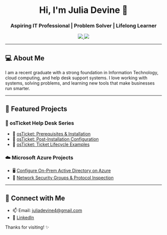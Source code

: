 <h1 align="center">Hi, I'm Julia Devine 👋</h1>
<h3 align="center">Aspiring IT Professional | Problem Solver | Lifelong Learner</h3>

<p align="center">
  <a href="www.linkedin.com/in/juliadevine04" target="_blank">
    <img src="https://img.shields.io/badge/-LinkedIn-0077B5?style=flat-square&logo=linkedin&logoColor=white"/>
  </a>
  <a href="mailto:your.email@example.com">
    <img src="https://img.shields.io/badge/-Email-D14836?style=flat-square&logo=gmail&logoColor=white"/>
  </a>
</p>

---

## 💻 About Me

I am a recent graduate with a strong foundation in Information Technology, cloud computing, and help desk support systems. I love working with systems, solving problems, and learning new tools that make businesses run smarter.

---

## 📁 Featured Projects

### 🎫 osTicket Help Desk Series
- 🧩 [osTicket: Prerequisites & Installation](https://github.com/julia-devine/osticket-prereqs)
- 🔧 [osTicket: Post-Installation Configuration](https://github.com/julia-devine/post-install-config)
- 🔁 [osTicket: Ticket Lifecycle Examples](https://github.com/julia-devine/ticket-lifecycle)

### ☁️ Microsoft Azure Projects
- 🖥️ [Configure On-Prem Active Directory on Azure](https://github.com/julia-devine/configure-ad)
- 🔐 [Network Security Groups & Protocol Inspection](https://github.com/julia-devine/azure-network-protocols)

---

## 🤝 Connect with Me

- 📫 Email: juliadevine4@gmail.com
- 💼 [LinkedIn](https://www.linkedin.com/in/julia-devine-560aba303)

Thanks for visiting! ✨
